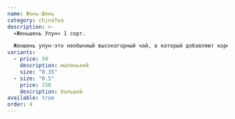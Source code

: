 ```yaml
---
name: Жень-Шень
category: chinaTea
description: >-
  «Женьшень Улун» 1 сорт. 

  Женшень улун-это необычный высокогорный чай, в который добавляют корень женьшеня. Листья скручивают  и вымачиваются в сиропе из солодки и женьшеня. После чего получаются оригинальные камушки. Цветочно-медовый аромат увлечет Вас далеко от суеты повседневности, а насыщенный и экстравагантный вкус поможет расслабится после долгого рабочего дня.
variants:
  - price: 50
    description: маленький
    size: "0.35"
  - size: "0.5"
    price: 150
    description: большой
available: true
order: 4
---
```

